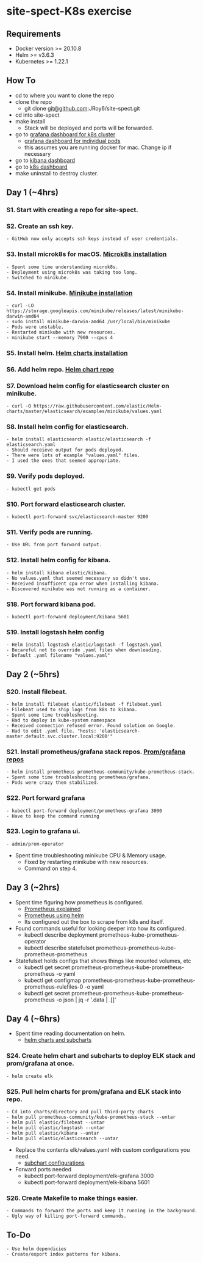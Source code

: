 # site-spect-K8s exercise

## Requirements
* Docker version >= 20.10.8
* Helm >= v3.6.3
* Kubernetes >= 1.22.1 

## How To
* cd to where you want to clone the repo
* clone the repo
    - git clone git@github.com:JRoy6/site-spect.git
* cd into site-spect
* make install
    - Stack will be deployed and ports will be forwarded.
* go to [grafana dashboard for k8s cluster](http://127.0.0.1:3000/d/efa86fd1d0c121a26444b636a3f509a8/kubernetes-compute-resources-cluster?orgId=1&refresh=10s)
    - [grafana dashboard for individual pods](http://127.0.0.1:3000/d/85a562078cdf77779eaa1add43ccec1e/kubernetes-compute-resources-namespace-pods?orgId=1&refresh=10s)
    - this assumes you are running docker for mac. Change ip if necessary
* go to [kibana dashboard](http://127.0.0.1:5601/)
* go to [k8s dashboard](http://127.0.0.1:49708/)
* make uninstall to destroy cluster.



## Day 1 (~4hrs)
### S1. Start with creating a repo for site-spect.
### S2. Create an ssh key.
    - GitHub now only accepts ssh keys instead of user credentials.
### S3. Install microk8s for macOS. [Microk8s installation](https://microk8s.io/docs/install-alternatives) 
    - Spent some time understanding microk8s.
    - Deployment using microk8s was taking too long.
    - Switched to minikube.
### S4. Install minikube. [Minikube installation](https://minikube.sigs.k8s.io/docs/start/) 
    - curl -LO https://storage.googleapis.com/minikube/releases/latest/minikube-darwin-amd64
    - sudo install minikube-darwin-amd64 /usr/local/bin/minikube
    - Pods were unstable.
    - Restarted minikube with new resources.
    - minikube start --memory 7900 --cpus 4
### S5. Install helm.  [Helm charts installation](https://logz.io/blog/deploying-the-elk-stack-on-kubernetes-with-helm)
### S6. Add helm repo. [Helm chart repo](https://github.com/elastic/helm-charts) 
### S7. Download helm config for elasticsearch cluster on minikube.
    - curl -O https://raw.githubusercontent.com/elastic/Helm-charts/master/elasticsearch/examples/minikube/values.yaml
### S8. Install helm config for elasticsearch.
    - helm install elasticsearch elastic/elasticsearch -f elasticsearch.yaml
    - Should receieve output for pods deployed.
    - There were lots of example "values.yaml" files.
    - I used the ones that seemed appropriate.
### S9. Verify pods deployed.
    - kubectl get pods
### S10. Port forward elasticsearch cluster.
    - kubectl port-forward svc/elasticsearch-master 9200
### S11. Verify pods are running.
    - Use URL from port forward output.
### S12. Install helm config for kibana.
    - helm install kibana elastic/kibana.
    - No values.yaml that seemed necessary so didn't use. 
    - Received insufficent cpu error when installing kibana.
    - Discovered minikube was not running as a container.
### S18. Port forward kibana pod.
    - kubectl port-forward deployment/kibana 5601
### S19. Install logstash helm config
    - Helm install logstash elastic/logstash -f logstash.yaml
    - Becareful not to override .yaml files when downloading.
    - Default .yaml filename "values.yaml"
## Day 2 (~5hrs)
### S20. Install filebeat.
    - helm install filebeat elastic/filebeat -f filebeat.yaml
    - Filebeat used to ship logs from k8s to kibana.
    - Spent some time troubleshooting.
    - Had to deploy in kube-system namespace
    - Received connection refused error. Found solution on Google.
    - Had to edit .yaml file. "hosts: 'elasticsearch-master.default.svc.cluster.local:9200'"
### S21. Install prometheus/grafana stack repos. [Prom/grafana repos](https://prometheus-community.github.io/helm-charts)
    - helm install prometheus prometheus-community/kube-prometheus-stack.
    - Spent some time troubleshooting prometheus/grafana.
    - Pods were crazy then stabilized. 
### S22. Port forward grafana
    - kubectl port-forward deployment/prometheus-grafana 3000
    - Have to keep the command running
### S23. Login to grafana ui.
    - admin/prom-operator
* Spent time troubleshooting minikube CPU & Memory usage.
    - Fixed by restarting minikube with new resources.
    - Command on step 4.
## Day 3 (~2hrs)
 * Spent time figuring how prometheus is configured.
    - [Prometheus explained](https://www.youtube.com/watch?v=h4Sl21AKiDg&list=PLbookXju_sYAMfKgB93dcXMUUpmjO3Zmx&index=29)
    - [Prometheus using helm](https://www.youtube.com/watch?v=QoDqxm7ybLc&t=877s)
    - Its configured out the box to scrape from  k8s and itself.
 * Found commands useful for looking deeper into how its configured. 
    - kubectl describe deployment prometheus-kube-prometheus-operator
    - kubectl describe statefulset prometheus-prometheus-kube-prometheus-prometheus
 * Statefulset holds configs that shows things like  mounted volumes, etc
    - kubectl get secret prometheus-prometheus-kube-prometheus-prometheus -o yaml
    - kubectl get configmap prometheus-prometheus-kube-prometheus-prometheus-rulefiles-0 -o yaml
    - kubectl get secret prometheus-prometheus-kube-prometheus-prometheus -o json | jq -r '.data | .[]'
## Day 4 (~6hrs)
 * Spent time reading documentation on helm. 
    - [helm charts and subcharts](https://helm.sh/docs/chart_template_guide/subcharts_and_globals/)
### S24. Create helm chart and subcharts to deploy ELK stack and prom/grafana at once.
    - helm create elk
### S25. Pull helm charts for prom/grafana and ELK stack into repo.
    - Cd into charts/directory and pull third-party charts
    - helm pull prometheus-community/kube-prometheus-stack --untar
    - helm pull elastic/filebeat --untar
    - helm pull elastic/logstash --untar
    - helm pull elastic/kibana --untar
    - helm pull elastic/elasticsearch --untar
* Replace the contents elk/values.yaml with custom configurations you need.
    - [subchart configurations](https://helm.sh/docs/chart_template_guide/subcharts_and_globals/#overriding-values-from-a-parent-chart)
* Forward ports needed
    - kubectl port-forward deployment/elk-grafana 3000
    - kubectl port-forward deployment/elk-kibana 5601
### S26. Create Makefile to make things easier.
    - Commands to forward the ports and keep it running in the background.
    - Ugly way of killing port-forward commands.

## To-Do 
    - Use helm dependicies
    - Create/export index patterns for kibana.
